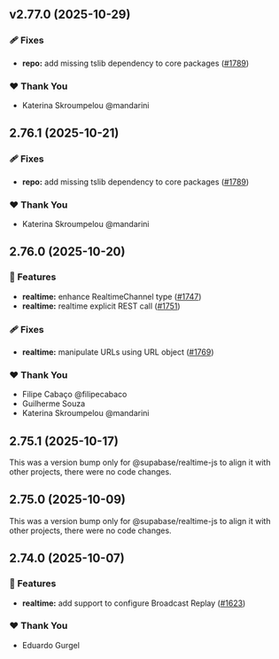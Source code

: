## v2.77.0 (2025-10-29)

### 🩹 Fixes

- **repo:** add missing tslib dependency to core packages ([#1789](https://github.com/supabase/supabase-js/pull/1789))

### ❤️ Thank You

- Katerina Skroumpelou @mandarini

## 2.76.1 (2025-10-21)

### 🩹 Fixes

- **repo:** add missing tslib dependency to core packages ([#1789](https://github.com/supabase/supabase-js/pull/1789))

### ❤️ Thank You

- Katerina Skroumpelou @mandarini

## 2.76.0 (2025-10-20)

### 🚀 Features

- **realtime:** enhance RealtimeChannel type ([#1747](https://github.com/supabase/supabase-js/pull/1747))
- **realtime:** realtime explicit REST call ([#1751](https://github.com/supabase/supabase-js/pull/1751))

### 🩹 Fixes

- **realtime:** manipulate URLs using URL object ([#1769](https://github.com/supabase/supabase-js/pull/1769))

### ❤️ Thank You

- Filipe Cabaço @filipecabaco
- Guilherme Souza
- Katerina Skroumpelou @mandarini

## 2.75.1 (2025-10-17)

This was a version bump only for @supabase/realtime-js to align it with other projects, there were no code changes.

## 2.75.0 (2025-10-09)

This was a version bump only for @supabase/realtime-js to align it with other projects, there were no code changes.

## 2.74.0 (2025-10-07)

### 🚀 Features

- **realtime:** add support to configure Broadcast Replay ([#1623](https://github.com/supabase/supabase-js/pull/1623))

### ❤️ Thank You

- Eduardo Gurgel
